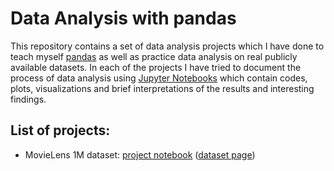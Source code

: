 # Data Analysis with pandas

This repository contains a set of data analysis projects which I have done to teach myself [pandas](https://pandas.pydata.org/) as well as practice data analysis on real publicly available datasets. In each of the projects I have tried to document the process of data analysis using [Jupyter Notebooks](http://jupyter.org/) which contain codes, plots, visualizations and brief interpretations of the results and interesting findings. 

## List of projects:

- MovieLens 1M dataset: [project notebook](./projects/movielens-1m/MovieLens-1M.ipynb) ([dataset page](https://grouplens.org/datasets/movielens/1m/))
